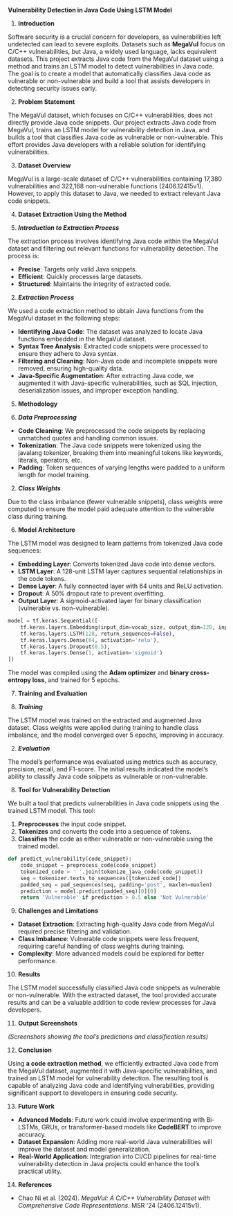 **Vulnerability Detection in Java Code Using LSTM Model**

1. **Introduction**

Software security is a crucial concern for developers, as vulnerabilities left undetected can lead to severe exploits. Datasets such as **MegaVul** focus on C/C++ vulnerabilities, but Java, a widely used language, lacks equivalent datasets. This project extracts Java code from the MegaVul dataset using a method and trains an LSTM model to detect vulnerabilities in Java code. The goal is to create a model that automatically classifies Java code as vulnerable or non-vulnerable and build a tool that assists developers in detecting security issues early.

2. **Problem Statement**

The MegaVul dataset, which focuses on C/C++ vulnerabilities, does not directly provide Java code snippets. Our project extracts Java code from MegaVul, trains an LSTM model for vulnerability detection in Java, and builds a tool that classifies Java code as vulnerable or non-vulnerable. This effort provides Java developers with a reliable solution for identifying vulnerabilities.

3. **Dataset Overview**

MegaVul is a large-scale dataset of C/C++ vulnerabilities containing 17,380 vulnerabilities and 322,168 non-vulnerable functions (2406.12415v1). However, to apply this dataset to Java, we needed to extract relevant Java code snippets.

4. **Dataset Extraction Using the Method**

1. ***Introduction to Extraction Process***

The extraction process involves identifying Java code within the MegaVul dataset and filtering out relevant functions for vulnerability detection. The process is:

- **Precise**: Targets only valid Java snippets.
- **Efficient**: Quickly processes large datasets.
- **Structured**: Maintains the integrity of extracted code.

2. ***Extraction Process***

We used a code extraction method to obtain Java functions from the MegaVul dataset in the following steps:

- **Identifying Java Code**: The dataset was analyzed to locate Java functions embedded in the MegaVul dataset.
- **Syntax Tree Analysis**: Extracted code snippets were processed to ensure they adhere to Java syntax.
- **Filtering and Cleaning**: Non-Java code and incomplete snippets were removed, ensuring high-quality data.
- **Java-Specific Augmentation**: After extracting Java code, we augmented it with Java-specific vulnerabilities, such as SQL injection, deserialization issues, and improper exception handling.

5. **Methodology**

1. ***Data Preprocessing***
- **Code Cleaning**: We preprocessed the code snippets by replacing unmatched quotes and handling common issues.
- **Tokenization**: The Java code snippets were tokenized using the javalang tokenizer, breaking them into meaningful tokens like keywords, literals, operators, etc.
- **Padding**: Token sequences of varying lengths were padded to a uniform length for model training.

2. ***Class Weights***

Due to the class imbalance (fewer vulnerable snippets), class weights were computed to ensure the model paid adequate attention to the vulnerable class during training.

6. **Model Architecture**

The LSTM model was designed to learn patterns from tokenized Java code sequences:

- **Embedding Layer**: Converts tokenized Java code into dense vectors.
- **LSTM Layer**: A 128-unit LSTM layer captures sequential relationships in the code tokens.
- **Dense Layer**: A fully connected layer with 64 units and ReLU activation.
- **Dropout**: A 50% dropout rate to prevent overfitting.
- **Output Layer**: A sigmoid-activated layer for binary classification (vulnerable vs. non-vulnerable).

```python
model = tf.keras.Sequential([
    tf.keras.layers.Embedding(input_dim=vocab_size, output_dim=128, input_length=maxlen),
    tf.keras.layers.LSTM(128, return_sequences=False),
    tf.keras.layers.Dense(64, activation='relu'),
    tf.keras.layers.Dropout(0.5),
    tf.keras.layers.Dense(1, activation='sigmoid')
])
```

The model was compiled using the **Adam optimizer** and **binary cross-entropy loss**, and trained for 5 epochs.

7. **Training and Evaluation**

1. ***Training***

The LSTM model was trained on the extracted and augmented Java dataset. Class weights were applied during training to handle class imbalance, and the model converged over 5 epochs, improving in accuracy.

2. ***Evaluation***

The model’s performance was evaluated using metrics such as accuracy, precision, recall, and F1-score. The initial results indicated the model’s ability to classify Java code snippets as vulnerable or non-vulnerable.

8. **Tool for Vulnerability Detection**

We built a tool that predicts vulnerabilities in Java code snippets using the trained LSTM model. This tool:

1. **Preprocesses** the input code snippet.
2. **Tokenizes** and converts the code into a sequence of tokens.
3. **Classifies** the code as either vulnerable or non-vulnerable using the trained model.

```python
def predict_vulnerability(code_snippet):
    code_snippet = preprocess_code(code_snippet)
    tokenized_code = ' '.join(tokenize_java_code(code_snippet))
    seq = tokenizer.texts_to_sequences([tokenized_code])
    padded_seq = pad_sequences(seq, padding='post', maxlen=maxlen)
    prediction = model.predict(padded_seq)[0][0]
    return 'Vulnerable' if prediction > 0.5 else 'Not Vulnerable'
```

9. **Challenges and Limitations**
- **Dataset Extraction**: Extracting high-quality Java code from MegaVul required precise filtering and validation.
- **Class Imbalance**: Vulnerable code snippets were less frequent, requiring careful handling of class weights during training.
- **Complexity**: More advanced models could be explored for better performance.

10. **Results**

The LSTM model successfully classified Java code snippets as vulnerable or non-vulnerable. With the extracted dataset, the tool provided accurate results and can be a valuable addition to code review processes for Java developers.

11. **Output Screenshots**

*(Screenshots showing the tool’s predictions and classification results)*

12. **Conclusion**

Using **a code extraction method**, we efficiently extracted Java code from the MegaVul dataset, augmented it with Java-specific vulnerabilities, and trained an LSTM model for vulnerability detection. The resulting tool is capable of analyzing Java code and identifying vulnerabilities, providing significant support to developers in ensuring code security.

13. **Future Work**
- **Advanced Models**: Future work could involve experimenting with Bi-LSTMs, GRUs, or transformer-based models like **CodeBERT** to improve accuracy.
- **Dataset Expansion**: Adding more real-world Java vulnerabilities will improve the dataset and model generalization.
- **Real-World Application**: Integration into CI/CD pipelines for real-time vulnerability detection in Java projects could enhance the tool’s practical utility.

14. **References**
- Chao Ni et al. (2024). *MegaVul: A C/C++ Vulnerability Dataset with Comprehensive Code Representations*. MSR ’24 (2406.12415v1).
